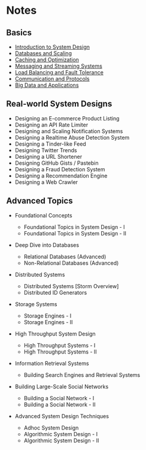 

# Notes


## Basics

- [Introduction to System Design](intro.md)
- [Databases and Scaling](db.md)
- [Caching and Optimization](cache.md)
- [Messaging and Streaming Systems](streaming.md)
- [Load Balancing and Fault Tolerance](load.md)
- [Communication and Protocols](communication.md)
- [Big Data and Applications](big_data.md)
  
## Real-world System Designs

- Designing an E-commerce Product Listing
- Designing an API Rate Limiter
- Designing and Scaling Notification Systems
- Designing a Realtime Abuse Detection System
- Designing a Tinder-like Feed
- Designing Twitter Trends
- Designing a URL Shortener
- Designing GitHub Gists / Pastebin
- Designing a Fraud Detection System
- Designing a Recommendation Engine
- Designing a Web Crawler

## Advanced Topics

- Foundational Concepts
  - Foundational Topics in System Design - I
  - Foundational Topics in System Design - II

- Deep Dive into Databases
  - Relational Databases (Advanced)
  - Non-Relational Databases (Advanced)

- Distributed Systems
  - Distributed Systems [Storm Overview]
  - Distributed ID Generators

- Storage Systems
  - Storage Engines - I
  - Storage Engines - II

- High Throughput System Design
  - High Throughput Systems - I
  - High Throughput Systems - II

- Information Retrieval Systems
  - Building Search Engines and Retrieval Systems

- Building Large-Scale Social Networks
  - Building a Social Network - I
  - Building a Social Network - II

- Advanced System Design Techniques
  - Adhoc System Design
  - Algorithmic System Design - I
  - Algorithmic System Design - II
